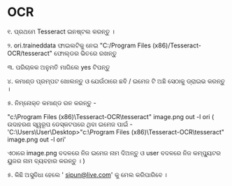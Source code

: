 OCR
===

୧. ପ୍ରଥମେ Tesseract ଇନଷ୍ଟଲ କରନ୍ତୁ ।

୨. ori.traineddata ଫାଇଲଟିକୁ ନେଇ "C:/Program Files (x86)/Tesseract-OCR/tesseract" ଫୋଲ୍ଡର ଭିତରେ ରଖନ୍ତୁ

୩. ପରିଚାଳକ ଅନୁମତି ମାଗିଲେ yes ଟିପନ୍ତୁ  

୪. କମାଣ୍ଡ ପ୍ରମ୍ପଟ ଖୋଲନ୍ତୁ ଓ ଯେଉଁଠାରେ ଛବି / ଇମେଜ ଟି ଅଛି ସେଠାକୁ ଡ୍ରାଇଭ କରନ୍ତୁ ।

୫. ନିମ୍ନୋକ୍ତ କମାଣ୍ଡ ରନ କରନ୍ତୁ -

"c:\Program Files (x86)\Tesseract-OCR\tesseract" image.png out -l ori
(  ଉଦାହରଣ ସ୍ୱରୂପ ଡେସ୍କଟପରେ ଥିବା ଇମେଜ ପାଇଁ - 'C:\Users\User\Desktop>"c:\Program Files (x86)\Tesseract-OCR\tesseract" image.png out -l ori' 

ଏଠାରେ image.png ବଦଳରେ ନିଜ ଇମେଜ ନାମ ଦିଅନ୍ତୁ ଓ user ବଦଳରେ ନିଜ କମ୍ପ୍ୟୁଟର ୟୁଜର ନାମ ବ୍ୟବହାର କରନ୍ତୁ । ) 

୫. କିଛି ଅସୁବିଧା ହେଲେ ' sipun@live.com' କୁ ମେଲ କରିପାରିବେ ।
